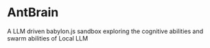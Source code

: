 # AntBrain
A LLM driven babylon.js sandbox exploring the cognitive abilities and swarm abilities of Local LLM
